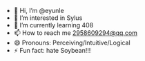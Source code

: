 - 👋 Hi, I’m @eyunle
- 👀 I’m interested in Sylus
- 🌱 I’m currently learning 408
- 📫 How to reach me 2958609294@qq.com
- 😄 Pronouns: Perceiving/Intuitive/Logical
- ⚡ Fun fact: hate Soybean!!!

<!---
eyunle/eyunle is a ✨ special ✨ repository because its `README.md` (this file) appears on your GitHub profile.
You can click the Preview link to take a look at your changes.
--->
